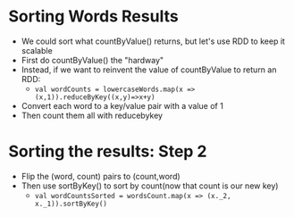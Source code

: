 # Sorting Words Results

* We could sort what countByValue() returns, but let's use RDD to keep it scalable
* First do countByValue() the "hardway"
* Instead, if we want to reinvent the value of countByValue to return an RDD:
    - `val wordCounts = lowercaseWords.map(x => (x,1)).reduceByKey((x,y)=>x+y)`
* Convert each word to a key/value pair with a value of 1
* Then count them all with reducebykey

# Sorting the results: Step 2

* Flip the (word, count) pairs to (count,word)
* Then use sortByKey() to sort by count(now that count is our new key)
    - `val wordCountsSorted = wordsCount.map(x => (x._2, x._1)).sortByKey()`


